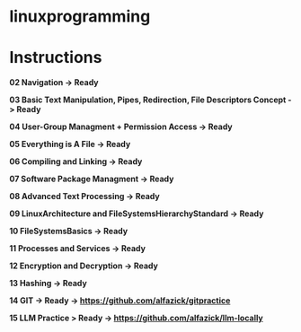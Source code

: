 # linuxprogramming

# Instructions 

**02 Navigation -> Ready**

**03 Basic Text Manipulation, Pipes, Redirection, File Descriptors Concept -> Ready**

**04 User-Group Managment + Permission Access -> Ready**

**05 Everything is A File -> Ready**

**06 Compiling and Linking -> Ready**

**07 Software Package Managment -> Ready**

**08 Advanced Text Processing -> Ready**

**09 LinuxArchitecture and FileSystemsHierarchyStandard -> Ready**

**10 FileSystemsBasics -> Ready**

**11 Processes and Services -> Ready**

**12 Encryption and Decryption -> Ready**

**13 Hashing -> Ready**

**14 GIT -> Ready -> https://github.com/alfazick/gitpractice**

**15 LLM Practice > Ready -> https://github.com/alfazick/llm-locally**

